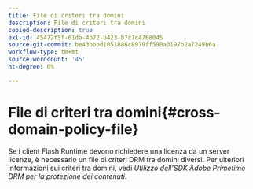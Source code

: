 ```yaml
---
title: File di criteri tra domini
description: File di criteri tra domini
copied-description: true
exl-id: 45472f5f-61da-4b72-b423-b7c7c4768045
source-git-commit: be43bbbd1051886c8979ff590a3197b2a7249b6a
workflow-type: tm+mt
source-wordcount: '45'
ht-degree: 0%

---
```


# File di criteri tra domini{#cross-domain-policy-file}

Se i client Flash Runtime devono richiedere una licenza da un server licenze, è necessario un file di criteri DRM tra domini diversi. Per ulteriori informazioni sui criteri tra domini, vedi *Utilizzo dell’SDK Adobe Primetime DRM per la protezione dei contenuti*.
